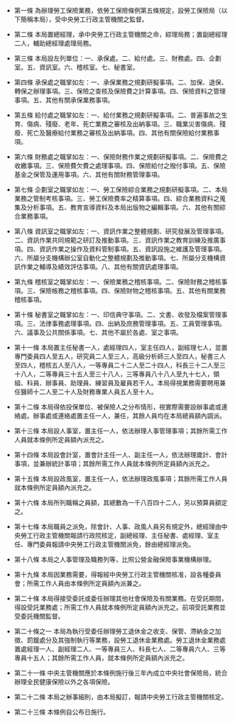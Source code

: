 * 第一條 為辦理勞工保險業務，依勞工保險條例第五條規定，設勞工保險局（以下簡稱本局），受中央勞工行政主管機關之監督。

* 第二條 本局置總經理，承中央勞工行政主管機關之命，綜理局務；置副總經理二人，輔助總經理處理局務。

* 第三條 本局設左列單位：一、承保處。二、給付處。三、財務處。四、企劃室。五、資訊室。六、稽核室。七、秘書室。

* 第四條 承保處之職掌如左：一、承保業務之規劃研擬事項。二、加保、退保、轉保之辦理事項。三、保險之查核及保險費之計算事項。四、保險資料之管理事項。五、其他有關承保業務事項。

* 第五條 給付處之職掌如左：一、給付業務之規劃研擬事項。二、普遍事故之生育、傷病、殘廢、老年、死亡業務之審核及出納事項。三、職業災害傷病、殘廢、死亡及醫療給付業務之審核及出納事項。四、其他有關保險給付業務事項。

* 第六條 財務處之職掌如左：一、保險財務作業之規劃研擬事項。二、保險費之收繳事項。三、保險費欠費之處理事項。四、保險給付之撥付事項。五、保險基金之保管及運用事項。六、其他有關財務管理事項。

* 第七條 企劃室之職掌如左：一、勞工保險綜合業務之規劃研擬事項。二、本局業務之管制考核事項。三、勞工保險費率之精算事項。四、綜合業務資料之蒐集及分析事項。五、教育宣導資料及本局出版物之編輯事項。六、其他有關綜合業務事項。

* 第八條 資訊室之職掌如左：一、資訊作業之整體規劃、研究發展及管理事項。二、資訊作業共同規範之研訂及推動事項。三、資訊作業之教育訓練及推廣事項。四、資訊作業之操作及資料管制事項。五、資訊設施之維護及管理事項。六、所屬分支機構辦公室自動化之整體規劃及推動事項。七、所屬分支機構資訊作業之輔導及績效評估事項。八、其他有關資訊處理事項。

* 第九條 稽核室之職掌如左：一、保險業務之稽核事項。二、保險財務之稽核事項。三、保險帳務之稽核事項。四、保險財物之稽核事項。五、其他有關業務稽核事項。

* 第十條 秘書室之職掌如左：一、印信典守事項。二、文書、收發及檔案管理事項。三、法律事務處理事項。四、出納及庶務管理事項。五、工員管理事項。六、議事及公共關係事項。七、其他不屬於各處、室之事項。

* 第十一條 本局置主任秘書一人，處經理四人，室主任四人，副經理七人，並置專門委員四人至五人，研究員二人至三人，高級分析師三人至四人，秘書三人至四人，稽核五人至八人，一等專員二十二人至二十四人，科長三十二人至三十八人，二等專員三十五人至三十八人，三等專員八十八人至九十七人，領組、科員、辦事員、助理員、練習員及雇員若干人。本局得視業務需要聘用兼任醫師十二人至二十人及財務專業人員五人至十人。

* 第十二條 本局得依投保單位、被保險人之分布情形，視實際需要設辦事處或連絡處。辦事處或連絡處置主任一人，兼任，其餘人員均在本局總員額內調派。

* 第十三條 本局設人事室，置主任一人，依法辦理人事管理事項；其餘所需工作人員就本條例所定員額內派充之。

* 第十四條 本局設會計室，置會計主任一人、副主任一人，依法辦理歲計、會計事項，並兼辦統計事項；其餘所需工作人員就本條例所定員額內派充之。

* 第十五條 本局設政風室，置主任一人，依法辦理政風事項；其餘所需工作人員就本條例所定員額內派充之。

* 第十六條 本局所列職稱之員額，其總數為一千八百四十二人，另以預算員額定之。

* 第十七條 本局職員之派免，除會計、人事、政風人員另有規定外，總經理由中央勞工行政主管機關報請行政院核定，副總經理、主任秘書、處經理、室主任、專門委員報請中央勞工行政主管機關派免，餘由總經理派免。

* 第十八條 本局之人事管理及職務列等，比照公營金融保險事業機構辦理。

* 第十九條 本局因業務需要，得報經中央勞工行政主管機關核准，設各種委員會；所需工作人員由本條例所定員額內派兼之。

* 第二十條 本局得接受委託或委任辦理其他社會保險及有關業務。在受託期間，得設受託業務處；所需工作人員就本條例所定員額內派充之。前項受託業務並受委託機關監督。

* 第二十條之一 本局為執行受委任辦理勞工退休金之收支、保管、滯納金之加徵、罰鍰處分及其強制執行等業務，設勞工退休金業務處。勞工退休金業務處置處經理一人、副經理二人、一等專員三人、科長七人、二等專員六人、三等專員十五人；其餘所需工作人員，就本條例所定員額內派充之。

* 第二十一條 中央主管機關應於本條例施行後三年內成立中央社會保險局，統合辦理全民健康保險以外之各項保險。

* 第二十二條 本局之辦事細則，由本局擬訂，報請中央勞工行政主管機關核定。

* 第二十三條 本條例自公布日施行。

